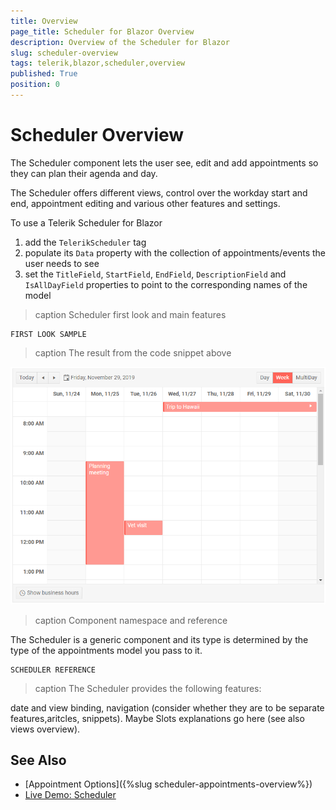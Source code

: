 ```yaml
---
title: Overview
page_title: Scheduler for Blazor Overview
description: Overview of the Scheduler for Blazor
slug: scheduler-overview
tags: telerik,blazor,scheduler,overview
published: True
position: 0
---
```


# Scheduler Overview

The Scheduler component lets the user see, edit and add appointments so they can plan their agenda and day.

The Scheduler offers different views, control over the workday start and end, appointment editing and various other features and settings.

To use a Telerik Scheduler for Blazor

1. add the `TelerikScheduler` tag
1. populate its `Data` property with the collection of appointments/events the user needs to see
1. set the `TitleField`, `StartField`, `EndField`, `DescriptionField` and `IsAllDayField` properties to point to the corresponding names of the model

>caption Scheduler first look and main features

````CSHTML
FIRST LOOK SAMPLE
````

>caption The result from the code snippet above

![](images/scheduler-basic-screenshot.png)

>caption Component namespace and reference

The Scheduler is a generic component and its type is determined by the type of the appointments model you pass to it.

````CSHTML
SCHEDULER REFERENCE
````

>caption The Scheduler provides the following features:

date and view binding, navigation (consider whether they are to be separate features,aritcles, snippets). Maybe Slots explanations go here (see also views overview).

## See Also

  * [Appointment Options]({%slug scheduler-appointments-overview%})
  * [Live Demo: Scheduler](https://demos.telerik.com/blazor-ui/scheduler/overview)

